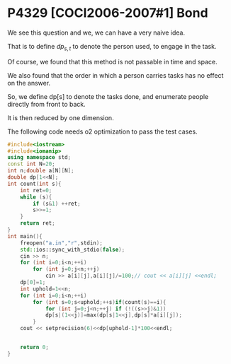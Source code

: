 # P4329 [COCI2006-2007#1] Bond

We see this question and we, we can have a very naive idea.

That is to define $dp_{s,t}$ to denote the person used, to engage in the task.

Of course, we found that this method is not passable in time and space.

We also found that the order in which a person carries tasks has no effect on the answer.

So, we define dp[s] to denote the tasks done, and enumerate people directly from front to back.

It is then reduced by one dimension.

The following code needs o2 optimization to pass the test cases.
```cpp
#include<iostream>
#include<iomanip>
using namespace std;
const int N=20;
int n;double a[N][N];
double dp[1<<N];
int count(int s){
    int ret=0;
    while (s){
        if (s&1) ++ret;
        s>>=1;
    }
    return ret;
}
int main(){
    freopen("a.in","r",stdin);
    std::ios::sync_with_stdio(false);
    cin >> n;
    for (int i=0;i<n;++i)
        for (int j=0;j<n;++j)
            cin >> a[i][j],a[i][j]/=100;// cout << a[i][j] <<endl;
    dp[0]=1;
    int uphold=1<<n;
    for (int i=0;i<n;++i)
        for (int s=0;s<uphold;++s)if(count(s)==i){
            for (int j=0;j<n;++j) if (!((s>>j)&1))
            dp[s|(1<<j)]=max(dp[s|1<<j],dp[s]*a[i][j]);
        }
    cout << setprecision(6)<<dp[uphold-1]*100<<endl;


    return 0;
}
```
